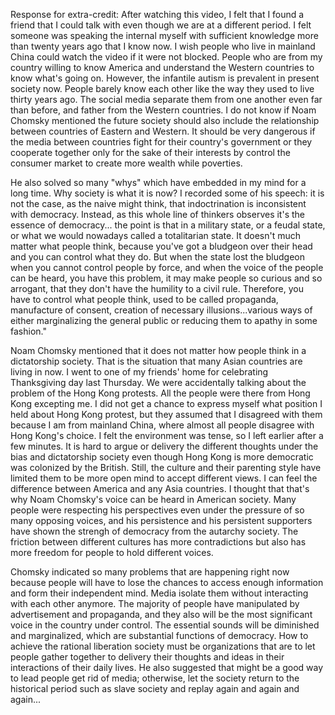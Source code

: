 Response for extra-credit:
After watching this video, I felt that I found a friend that I could talk with even though we are at a different period. I felt someone was speaking the internal myself with sufficient knowledge more than twenty years ago that I know now. I wish people who live in mainland China could watch the video if it were not blocked. People who are from my country willing to know America and understand the Western countries to know what's going on. However, the infantile autism is prevalent in present society now. People barely know each other like the way they used to live thirty years ago. The social media separate them from one another even far than before, and father from the Western countries. I do not know if Noam Chomsky mentioned the future society should also include the relationship between countries of Eastern and Western. It should be very dangerous if the media between countries fight for their country's government or they cooperate together only for the sake of their interests by control the consumer market to create more wealth while poverties.

He also solved so many "whys" which have embedded in my mind for a long time. Why society is what it is now? I recorded some of his speech: it is not the case, as the naive might think, that indoctrination is inconsistent with democracy. Instead, as this whole line of thinkers observes it's the essence of democracy... the point is that in a military state, or a feudal state, or what we would nowadays called a totalitarian state. It doesn't much matter what people think, because you've got a bludgeon over their head and you can control what they do. But when the state lost the bludgeon when you cannot control people by force, and when the voice of the people can be heard, you have this problem, it may make people so curious and so arrogant, that they don't have the humility to a civil rule. Therefore, you have to control what people think, used to be called propaganda, manufacture of consent, creation of necessary illusions...various ways of either marginalizing the general public or reducing them to apathy in some fashion."

Noam Chomsky mentioned that it does not matter how people think in a dictatorship society. That is the situation that many Asian countries are living in now. I went to one of my friends' home for celebrating Thanksgiving day last Thursday. We were accidentally talking about the problem of the Hong Kong protests. All the people were there from Hong Kong excepting me. I did not get a chance to express myself what position I held about Hong Kong protest, but they assumed that I disagreed with them because I am from mainland China, where almost all people disagree with Hong Kong's choice. I felt the environment was tense, so I left earlier after a few minutes. It is hard to argue or delivery the different thoughts under the bias and dictatorship society even though Hong Kong is more democratic was colonized by the British. Still, the culture and their parenting style have limited them to be more open mind to accept different views. I can feel the difference between America and any Asia countries. I thought that that's why Noam Chomsky's voice can be heard in American society. Many people were respecting his perspectives even under the pressure of so many opposing voices, and his persistence and his persistent supporters have shown the strengh of democracy from the autarchy society. The friction between different cultures has more contradictions but also has more freedom for people to hold different voices.

Chomsky indicated so many problems that are happening right now because people will have to lose the chances to access enough information and form their independent mind. Media isolate them without interacting with each other anymore. The majority of people have manipulated by advertisement and propaganda, and they also will be the most significant voice in the country under control. The essential sounds will be diminished and marginalized, which are substantial functions of democracy. How to achieve the rational liberation society must be organizations that are to let people gather together to delivery their thoughts and ideas in their interactions of their daily lives. He also suggested that might be a good way to lead people get rid of media; otherwise, let the society return to the historical period such as slave society and replay again and again and again...



